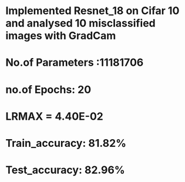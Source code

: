 # Implemented Resnet_18  on Cifar 10 and analysed 10 misclassified images with GradCam
# No.of Parameters :11181706
# no.of Epochs: 20
# LRMAX =  4.40E-02
# Train_accuracy: 81.82%
# Test_accuracy: 82.96%
